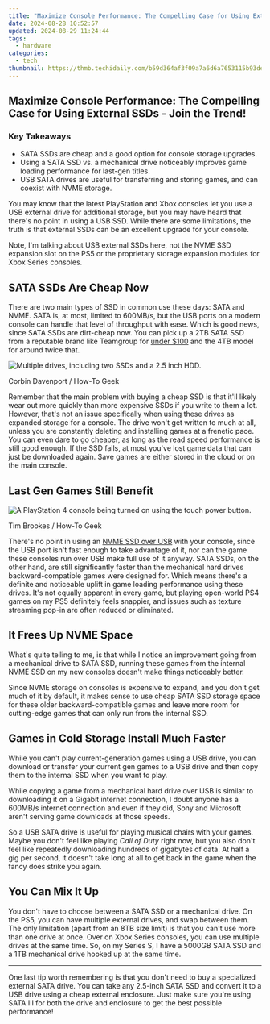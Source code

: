 ```yaml
---
title: "Maximize Console Performance: The Compelling Case for Using External SSDs - Join the Trend!"
date: 2024-08-28 10:52:57
updated: 2024-08-29 11:24:44
tags:
  - hardware
categories:
  - tech
thumbnail: https://thmb.techidaily.com/b59d364af3f09a7a6d6a7653115b93ded9b0954f81995086020a4612472b77ff.png
---
```


## Maximize Console Performance: The Compelling Case for Using External SSDs - Join the Trend!

### Key Takeaways

* SATA SSDs are cheap and a good option for console storage upgrades.
* Using a SATA SSD vs. a mechanical drive noticeably improves game loading performance for last-gen titles.
* USB SATA drives are useful for transferring and storing games, and can coexist with NVME storage.

 You may know that the latest PlayStation and Xbox consoles let you use a USB external drive for additional storage, but you may have heard that there's no point in using a USB SSD. While there are some limitations, the truth is that external SSDs can be an excellent upgrade for your console.

 Note, I'm talking about USB external SSDs here, not the NVME SSD expansion slot on the PS5 or the proprietary storage expansion modules for Xbox Series consoles.

##  SATA SSDs Are Cheap Now

 There are two main types of SSD in common use these days: SATA and NVME. SATA is, at most, limited to 600MB/s, but the USB ports on a modern console can handle that level of throughput with ease. Which is good news, since SATA SSDs are dirt-cheap now. You can pick up a 2TB SATA SSD from a reputable brand like Teamgroup for [under $100](https://www.amazon.com/TEAMGROUP-Internal-Compatible-Desktop-T253X7002T0C101/dp/B0C3M1YN5T/?tag=hotoge-20&ascsubtag=UUhtgUeUpU2004218&asc%5Frefurl=https%3A%2F%2Fwww.howtogeek.com%2Fi-use-external-ssds-with-my-consoles-and-so-should-you%2F&asc%5Fcampaign=Evergreen) and the 4TB model for around twice that.

![Multiple drives, including two SSDs and a 2.5 inch HDD.](https://static1.howtogeekimages.com/wordpress/wp-content/uploads/2017/09/NVMe-SSD-SATA-SSD-SATA-HDD.jpg) 

Corbin Davenport / How-To Geek

 Remember that the main problem with buying a cheap SSD is that it'll likely wear out more quickly than more expensive SSDs if you write to them a lot. However, that's not an issue specifically when using these drives as expanded storage for a console. The drive won't get written to much at all, unless you are constantly deleting and installing games at a frenetic pace. You can even dare to go cheaper, as long as the read speed performance is still good enough. If the SSD fails, at most you've lost game data that can just be downloaded again. Save games are either stored in the cloud or on the main console.

##  Last Gen Games Still Benefit

![A PlayStation 4 console being turned on using the touch power button.](https://static1.howtogeekimages.com/wordpress/wp-content/uploads/2024/03/ps4_touch.jpg) 

Tim Brookes / How-To Geek

 There's no point in using an [NVME SSD over USB](https://easy-unlock-android.techidaily.com/how-to-unlock-oppo-phone-without-pin-by-drfone-android/) with your console, since the USB port isn't fast enough to take advantage of it, nor can the game these consoles run over USB make full use of it anyway. SATA SSDs, on the other hand, are still significantly faster than the mechanical hard drives backward-compatible games were designed for. Which means there's a definite and noticeable uplift in game loading performance using these drives. It's not equally apparent in every game, but playing open-world PS4 games on my PS5 definitely feels snappier, and issues such as texture streaming pop-in are often reduced or eliminated.

##  It Frees Up NVME Space

 What's quite telling to me, is that while I notice an improvement going from a mechanical drive to SATA SSD, running these games from the internal NVME SSD on my new consoles doesn't make things noticeably better.

 Since NVME storage on consoles is expensive to expand, and you don't get much of it by default, it makes sense to use cheap SATA SSD storage space for these older backward-compatible games and leave more room for cutting-edge games that can only run from the internal SSD.

##  Games in Cold Storage Install Much Faster

 While you can't play current-generation games using a USB drive, you can download or transfer your current gen games to a USB drive and then copy them to the internal SSD when you want to play.

 While copying a game from a mechanical hard drive over USB is similar to downloading it on a Gigabit internet connection, I doubt anyone has a 600MB/s internet connection and even if they did, Sony and Microsoft aren't serving game downloads at those speeds.

 So a USB SATA drive is useful for playing musical chairs with your games. Maybe you don't feel like playing _Call of Duty_ right now, but you also don't feel like repeatedly downloading hundreds of gigabytes of data. At half a gig per second, it doesn't take long at all to get back in the game when the fancy does strike you again.

##  You Can Mix It Up

 You don't have to choose between a SATA SSD or a mechanical drive. On the PS5, you can have multiple external drives, and swap between them. The only limitation (apart from an 8TB size limit) is that you can't use more than one drive at once. Over on Xbox Series consoles, you can use multiple drives at the same time. So, on my Series S, I have a 5000GB SATA SSD and a 1TB mechanical drive hooked up at the same time.

---

 One last tip worth remembering is that you don't need to buy a specialized external SATA drive. You can take any 2.5-inch SATA SSD and convert it to a USB drive using a cheap external enclosure. Just make sure you're using SATA III for both the drive and enclosure to get the best possible performance!

<ins class="adsbygoogle"
     style="display:block"
     data-ad-format="autorelaxed"
     data-ad-client="ca-pub-7571918770474297"
     data-ad-slot="1223367746"></ins>



<ins class="adsbygoogle"
     style="display:block"
     data-ad-client="ca-pub-7571918770474297"
     data-ad-slot="8358498916"
     data-ad-format="auto"
     data-full-width-responsive="true"></ins>
